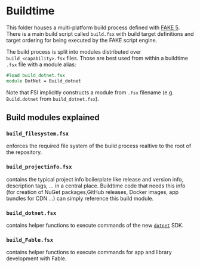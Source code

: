 # Buildtime

This folder houses a multi-platform build process defined with [FAKE 5](https://fake.build/). There is a main build script called `build.fsx` with build target definitions and target ordering for being executed by the FAKE script engine.

The build process is split into modules distributed over `build_<capability>.fsx` files. Those are best used from within a buildtime `.fsx` file with a module alias:

```fsharp
#load build_dotnet.fsx
module DotNet = Build_dotnet
```

Note that FSI implicitly constructs a module from `.fsx` filename (e.g. `Build.dotnet` from `build_dotnet.fsx`).

## Build modules explained

### `build_filesystem.fsx`
enforces the required file system of the build process realtive to the root of the repository. 

### `build_projectinfo.fsx`
contains the typical project info boilerplate like release and version info, description tags, ... in a central place. Buildtime code that needs this info (for creation of NuGet packages,GitHub releases, Docker images, app bundles for CDN ...) can simply reference this build module.

### `build_dotnet.fsx`
contains helper functions to execute commands of the new [`dotnet`](https://www.microsoft.com/net/learn/get-started/) SDK.

### `build_Fable.fsx`
contains helper functions to execute commands for app and library development with Fable.